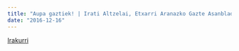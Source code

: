 ```yaml
---
title: "Aupa gaztiek! | Irati Altzelai, Etxarri Aranazko Gazte Asanbladaren izenean"
date: "2016-12-16"
---
```

[Irakurri](https://guaixe.eus/komunitatea/EGA/1481879584607-aupa-gaztiek)
